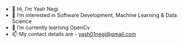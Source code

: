 - 👋 Hi, I’m Yash Negi
- 👀 I’m interested in Software Development, Machine Learning & Data Science
- 🌱 I’m currently learning OpenCv
- 📫 My contact details are - yash01negi@gmail.com

<!---
Yash01Negi/Yash01Negi is a ✨ special ✨ repository because its `README.md` (this file) appears on your GitHub profile.
You can click the Preview link to take a look at your changes.
--->
